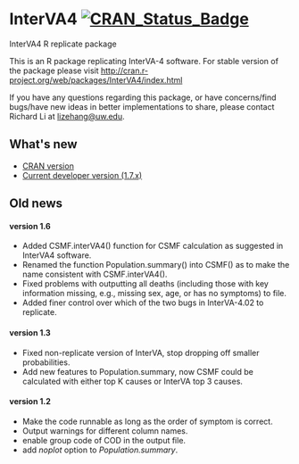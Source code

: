 # InterVA4 [![CRAN\_Status\_Badge](https://www.r-pkg.org/badges/version/InterVA4)](https://cran.r-project.org/package=InterVA4)

InterVA4 R replicate package

This is an R package replicating InterVA-4 software. For stable version of the package please visit http://cran.r-project.org/web/packages/InterVA4/index.html


If you have any questions regarding this package, or have concerns/find bugs/have new ideas in better implementations to share, please contact Richard Li at lizehang@uw.edu. 

## What's new
- [CRAN version](https://cran.r-project.org/web/packages/InterVA4/news.html)
- [Current developer version (1.7.x)](InterVA4_1.7/inst/NEWS.Rd)

## Old news
#### version 1.6
- Added CSMF.interVA4() function for CSMF calculation as suggested in InterVA4 software.
- Renamed the function Population.summary() into CSMF() as to make the name consistent with CSMF.interVA4().
- Fixed problems with outputting all deaths (including those with key information missing, e.g., missing sex, age, or has no symptoms) to file.
- Added finer control over which of the two bugs in InterVA-4.02 to replicate.

#### version 1.3
- Fixed non-replicate version of InterVA, stop dropping off smaller
probabilities.
- Add new features to Population.summary, now CSMF could be calculated
with either top K causes or InterVA top 3 causes.

#### version 1.2
- Make the code runnable as long as the order of symptom is correct. 
- Output warnings for different column names.
- enable group code of COD in the output file.
- add _noplot_ option to _Population.summary_.

